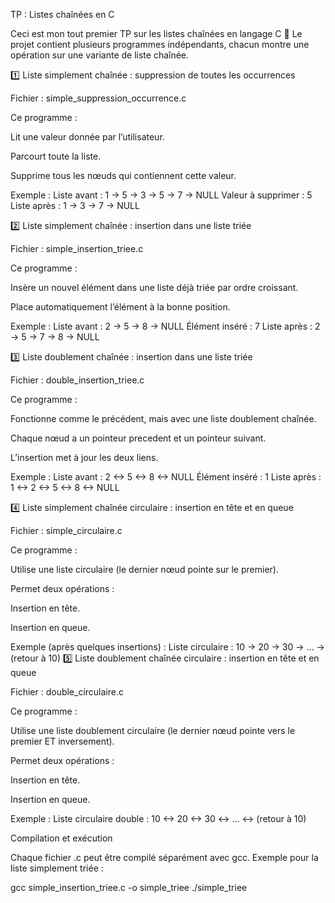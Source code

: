 TP : Listes chaînées en C

Ceci est mon tout premier TP sur les listes chaînées en langage C 🎉
Le projet contient plusieurs programmes indépendants, chacun montre une opération sur une variante de liste chaînée.

1️⃣ Liste simplement chaînée : suppression de toutes les occurrences

  Fichier : simple_suppression_occurrence.c

  Ce programme :

Lit une valeur donnée par l’utilisateur.

Parcourt toute la liste.

Supprime tous les nœuds qui contiennent cette valeur.

Exemple :
Liste avant : 1 -> 5 -> 3 -> 5 -> 7 -> NULL
Valeur à supprimer : 5
Liste après  : 1 -> 3 -> 7 -> NULL

2️⃣ Liste simplement chaînée : insertion dans une liste triée

  Fichier : simple_insertion_triee.c

  Ce programme :

Insère un nouvel élément dans une liste déjà triée par ordre croissant.

Place automatiquement l’élément à la bonne position.

Exemple :
Liste avant : 2 -> 5 -> 8 -> NULL
Élément inséré : 7
Liste après  : 2 -> 5 -> 7 -> 8 -> NULL

3️⃣ Liste doublement chaînée : insertion dans une liste triée

 Fichier : double_insertion_triee.c

  Ce programme :

Fonctionne comme le précédent, mais avec une liste doublement chaînée.

Chaque nœud a un pointeur precedent et un pointeur suivant.

L’insertion met à jour les deux liens.

Exemple :
Liste avant : 2 <-> 5 <-> 8 <-> NULL
Élément inséré : 1
Liste après  : 1 <-> 2 <-> 5 <-> 8 <-> NULL

4️⃣ Liste simplement chaînée circulaire : insertion en tête et en queue

  Fichier : simple_circulaire.c

  Ce programme :

Utilise une liste circulaire (le dernier nœud pointe sur le premier).

Permet deux opérations :

Insertion en tête.

Insertion en queue.

Exemple (après quelques insertions) :
Liste circulaire : 10 -> 20 -> 30 -> ... -> (retour à 10)
5️⃣ Liste doublement chaînée circulaire : insertion en tête et en queue

  Fichier : double_circulaire.c

  Ce programme :

Utilise une liste doublement circulaire (le dernier nœud pointe vers le premier ET inversement).

Permet deux opérations :

Insertion en tête.

Insertion en queue.

Exemple :
Liste circulaire double : 10 <-> 20 <-> 30 <-> ... <-> (retour à 10)


Compilation et exécution

Chaque fichier .c peut être compilé séparément avec gcc.
Exemple pour la liste simplement triée :

gcc simple_insertion_triee.c -o simple_triee
./simple_triee
